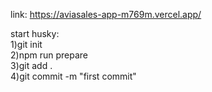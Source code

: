 link: https://aviasales-app-m769m.vercel.app/

start husky:  
  1)git init  
  2)npm run prepare  
  3)git add .  
  4)git commit -m "first commit"  
